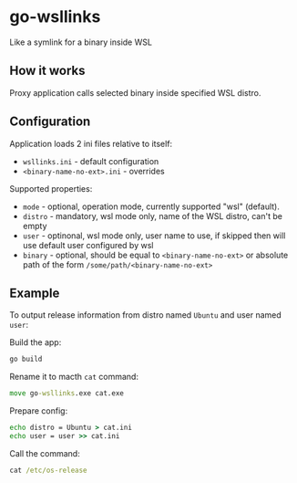 # go-wsllinks
Like a symlink for a binary inside WSL

## How it works

Proxy application calls selected binary inside specified WSL distro.

## Configuration

Application loads 2 ini files relative to itself:

* `wsllinks.ini` - default configuration
* `<binary-name-no-ext>.ini` - overrides

Supported properties:

* `mode` - optional, operation mode, currently supported "wsl" (default).
* `distro` - mandatory, wsl mode only, name of the WSL distro, can't be empty
* `user` - optinonal, wsl mode only, user name to use, if skipped then will use default user configured by wsl
* `binary` - optional, should be equal to `<binary-name-no-ext>` or absolute path of the form `/some/path/<binary-name-no-ext>`

## Example

To output release information from distro named `Ubuntu` and user named `user`:

Build the app:
```bat
go build
```
Rename it to macth `cat` command:
```bat
move go-wsllinks.exe cat.exe
```
Prepare config:
```bat
echo distro = Ubuntu > cat.ini
echo user = user >> cat.ini
```
Call the command:
```bat
cat /etc/os-release
```